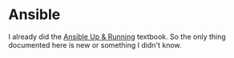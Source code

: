 # Ansible <!-- omit in toc -->

I already did the [Ansible Up & Running](https://github.com/dallas-hall/learning-ansible) textbook. So the only thing documented here is new or something I didn't know.
